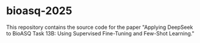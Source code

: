 # bioasq-2025
This repository contains the source code for the paper "Applying DeepSeek to BioASQ Task 13B: Using Supervised Fine-Tuning and Few-Shot Learning."
